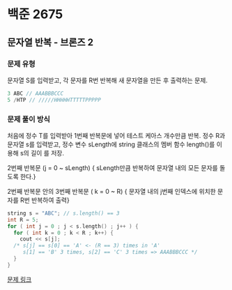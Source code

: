 # 백준 2675
## 문자열 반복 - 브론즈 2
### 문제 유형

문자열 S를 입력받고, 각 문자를 R번 반복해 새 문자열을 만든 후 출력하는 문제.

~~~cpp
3 ABC // AAABBBCCC
5 /HTP // /////HHHHHTTTTTPPPPP
~~~

### 문제 풀이 방식
처음에 정수 T를 입력받아 1번째 반복문에 넣어 테스트 케아스 개수만큼 반복. 
정수 R과 문자열 s를 입력받고, 정수 변수 sLength에 string 클래스의 멤버 함수 length()를 이용해 s의 길이
를 저장. 

2번째 반복문 (j = 0 ~ sLength) { sLength만큼 반복하여 문자열 내의 모든 문자를 돌도록 한다.}

2번째 반복문 안의 3번째 반복문 ( k = 0 ~ R) { 문자열 내의 j번째 인덱스에 위치한 문자를 R번 반복하여 출력}
```cpp
string s = "ABC"; // s.length() == 3
int R = 5;
for ( int j = 0 ; j < s.length() ; j++ ) {
  for ( int k = 0 ; k < R ; k++) {
    cout << s[j];
  /* s[j] == s[0] == 'A' <- (R == 3) times in 'A'
     s[1] == 'B' 3 times, s[2] == 'C' 3 times => AAABBBCCC */
  }
}
```
[문제 링크](https://www.acmicpc.net/submit/2675/94050855)
